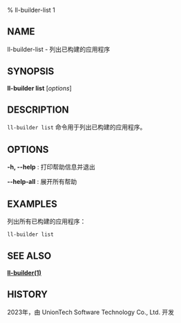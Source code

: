% ll-builder-list 1

## NAME

ll-builder-list - 列出已构建的应用程序

## SYNOPSIS

**ll-builder list** [*options*]

## DESCRIPTION

`ll-builder list` 命令用于列出已构建的应用程序。

## OPTIONS

**-h, --help**
: 打印帮助信息并退出

**--help-all**
: 展开所有帮助

## EXAMPLES

列出所有已构建的应用程序：

```bash
ll-builder list
```

## SEE ALSO

**[ll-builder(1)](./ll-builder.md)**

## HISTORY

2023年，由 UnionTech Software Technology Co., Ltd. 开发
